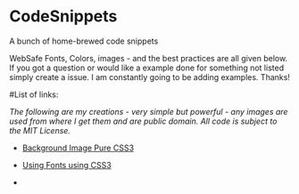# CodeSnippets
A bunch of home-brewed code snippets


WebSafe Fonts, Colors, images - and the best practices are all given below. If you got a question or would like a example done for something not listed simply create a issue. I am constantly going to be adding examples. Thanks!


#List of links:

*The following are my creations - very simple but powerful - any images are used from where I get them and are public domain. All code is subject to the MIT License.*

  - <a href="http://codepen.io/anon/pen/GNpdBN">Background Image Pure CSS3</a>

  - <a href="http://codepen.io/anon/pen/zovjyQ"> Using Fonts using CSS3 </a>
  
  - 
